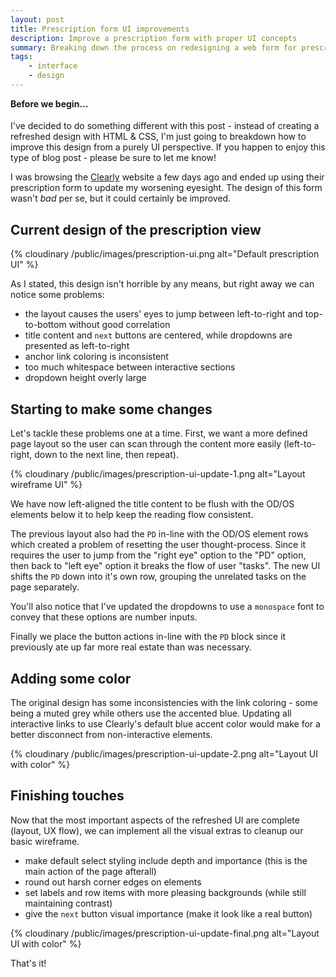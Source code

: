 ```yaml
---
layout: post
title: Prescription form UI improvements
description: Improve a prescription form with proper UI concepts
summary: Breaking down the process on redesigning a web form for prescription glasses from a purely visual UI perspective.
tags: 
    - interface
    - design
---
```


<div class="message">
    <h4 style="margin-top:0;">Before we begin...</h4>
    I've decided to do something different with this post - instead of creating a refreshed design with HTML &amp; CSS, I'm just going to breakdown how to improve this design from a purely UI perspective. If you happen to enjoy this type of blog post - please be sure to let me know!
</div>

I was browsing the <a href="https://www.clearly.ca">Clearly</a> website a few days ago and ended up using their prescription form to update my worsening eyesight. The design of this form wasn't *bad* per se, but it could certainly be improved.

## Current design of the prescription view
{% cloudinary /public/images/prescription-ui.png alt="Default prescription UI" %}

As I stated, this design isn't horrible by any means, but right away we can notice some problems:

- the layout causes the users' eyes to jump between left-to-right and top-to-bottom without good correlation
- title content and `next` buttons are centered, while dropdowns are presented as left-to-right
- anchor link coloring is inconsistent
- too much whitespace between interactive sections
- dropdown height overly large

## Starting to make some changes

Let's tackle these problems one at a time. First, we want a more defined page layout so the user can scan through the content more easily (left-to-right, down to the next line, then repeat).

{% cloudinary /public/images/prescription-ui-update-1.png alt="Layout wireframe UI" %}

We have now left-aligned the title content to be flush with the OD/OS elements below it to help keep the reading flow consistent. 

The previous layout also had the `PD` in-line with the OD/OS element rows which created a problem of resetting the user thought-process. Since it requires the user to jump from the "right eye" option to the "PD" option, then back to "left eye" option it breaks the flow of user "tasks". The new UI shifts the `PD` down into it's own row, grouping the unrelated tasks on the page separately.

<div class="message">
    You'll also notice that I've updated the dropdowns to use a <code>monospace</code> font to convey that these options are number inputs.
</div>

Finally we place the button actions in-line with the `PD` block since it previously ate up far more real estate than was necessary.

## Adding some color

The original design has some inconsistencies with the link coloring - some being a muted grey while others use the accented blue. Updating all interactive links to use Clearly's default blue accent color would make for a better disconnect from non-interactive elements.

{% cloudinary /public/images/prescription-ui-update-2.png alt="Layout UI with color" %}

## Finishing touches

Now that the most important aspects of the refreshed UI are complete (layout, UX flow), we can implement all the visual extras to cleanup our basic wireframe.

- make default select styling include depth and importance (this is the main action of the page afterall)
- round out harsh corner edges on elements
- set labels and row items with more pleasing backgrounds (while still maintaining contrast)
- give the `next` button visual importance (make it look like a real button)

{% cloudinary /public/images/prescription-ui-update-final.png alt="Layout UI with color" %}

That's it!
